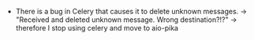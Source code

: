 - There is a bug in Celery that causes it to delete unknown messages.
-> "Received and deleted unknown message.  Wrong destination?!?"
-> therefore I stop using celery and move to aio-pika

